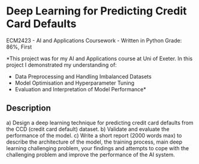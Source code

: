 # Deep Learning for Predicting Credit Card Defaults
ECM2423 - AI and Applications Coursework - Written in Python
Grade: 86%, First

*This project was for my AI and Applications course at Uni of Exeter. In this project I demonstrated my understanding of:
  - Data Preprocessing and Handling Imbalanced Datasets
  - Model Optimisation and Hyperparameter Tuning
  - Evaluation and Interpretation of Model Performance*

## Description
a) Design a deep learning technique for predicting credit card
defaults from the CCD (credit card default) dataset.
b) Validate and evaluate the performance of the model.
c) Write a short report (2000 words max) to describe the
architecture of the model, the training process, main deep
learning challenging problem, your findings and attempts to
cope with the challenging problem and improve the
performance of the AI system. 
